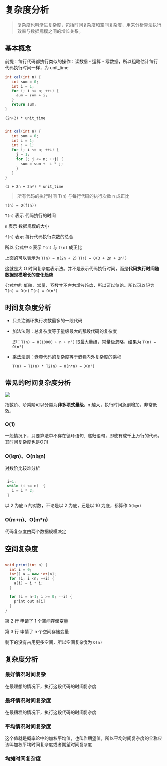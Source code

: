 # 复杂度分析

> 复杂度也叫渐进复杂度，包括时间复杂度和空间复杂度，用来分析算法执行效率与数据规模之间的增长关系。



## 基本概念

前提：每行代码都执行类似的操作：读数据 - 运算 - 写数据，所以粗略估计每行代码执行时间一样，为 unit_time

```java
int cal(int n) {
   int sum = 0;
   int i = 1;
   for (; i <= n; ++i) {
     sum = sum + i;
   }
   return sum;
}
```

`(2n+2) * unit_time`



```java

int cal(int n) {
   int sum = 0;
   int i = 1;
   int j = 1;
   for (; i <= n; ++i) {
     j = 1;
     for (; j <= n; ++j) {
       sum = sum +  i * j;
     }
   }
}
```

`(3 + 2n + 2n²) * unit_time`



> 所有代码的执行时间 T(n) 与每行代码的执行次数 n 成正比

`T(n) = O(f(n))`

`T(n)` 表示 代码执行的时间

`n` 表示 数据规模的大小

`f(n)` 表示 每行代码执行次数的总合

所以 公式中 `O` 表示  `T(n)` 与 `f(n)` 成正比

上面的可以表示为  `T(n) = O(2n + 2)`  `T(n) = O(3 + 2n + 2n²)`



这就是大 O 时间复杂度表示法。并不是表示代码执行时间，而是**代码执行时间随数据规模增长的变化趋势**



公式中的 低阶、常量、系数并不左右增长趋势，所以可以忽略。所以可以记为 `T(n) = O(n)` `T(n) = O(n²)`

## 时间复杂度分析

- 只关注循环执行次数最多的一段代码

- 加法法则：总复杂度等于量级最大的那段代码的复杂度

    即：`T(n) = O(10000 + n + n²)` 取最大量级，常量级忽略，结果为 `T(n) = O(n²)`

- 乘法法则：嵌套代码的复杂度等于嵌套内外复杂度的乘积

    `T(n) = T1(n) * T2(n) = O(n*n) = O(n²)`



## 常见的时间复杂度分析

![](https://file.simonwong.cn/blog/20200321110442.png)



指数阶、阶乘阶可以分类为**非多项式量级**，n 越大，执行时间急剧增加，非常低效。



### O(1)

一般情况下，只要算法中不存在循环语句、递归语句，即使有成千上万行的代码，其时间复杂度也是Ο(1)



### O(㏒n)、O(n㏒n)

对数阶比较难分析

```java

 i=1;
 while (i <= n)  {
   i = i * 2;
 }
```

以 2 为底 n 的对数，不论是以 2 为底，还是以 10 为底，都算作 `O(㏒n)`

### O(m+n)、O(m*n)

代码复杂度由两个数据规模决定



## 空间复杂度

```java

void print(int n) {
  int i = 0;
  int[] a = new int[n];
  for (i; i <n; ++i) {
    a[i] = i * i;
  }

  for (i = n-1; i >= 0; --i) {
    print out a[i]
  }
}
```

第 2 行 申请了 1 个空间存储变量

第 3 行 申情了 n 个空间存储变量

剩下的没有占用更多空间，所以空间复杂度为 `O(n)`



## 复杂度分析

### 最好情况时间复杂

在最理想的情况下，执行这段代码的时间复杂度



### 最坏情况时间复杂度

在最糟糕的情况下，执行这段代码的时间复杂度



### 平均情况时间复杂度

这个值就是概率论中的加权平均值，也叫作期望值，所以平均时间复杂度的全称应该叫加权平均时间复杂度或者期望时间复杂度

### 均摊时间复杂度

